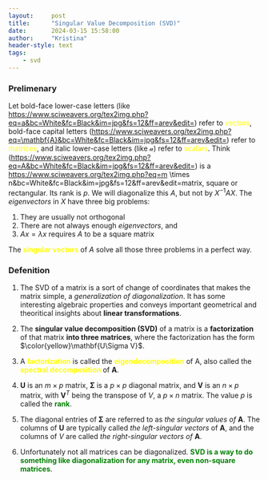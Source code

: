 ```yaml
---
layout:     post
title:      "Singular Value Decomposition (SVD)"
date:       2024-03-15 15:58:00
author:     "Kristina"
header-style: text
tags:
    - svd
---
```


### Prelimenary


Let bold-face lower-case letters (like https://www.sciweavers.org/tex2img.php?eq=a&bc=White&fc=Black&im=jpg&fs=12&ff=arev&edit=) refer to <font color='yellow'>vectors</font>, bold-face capital letters (https://www.sciweavers.org/tex2img.php?eq=\mathbf{A}&bc=White&fc=Black&im=jpg&fs=12&ff=arev&edit=) refer to <font color='yellow'>matrices</font>, and italic lower-case letters (like $\mathcal{a}$) refer to <font color='yellow'>scalars</font>. Think (https://www.sciweavers.org/tex2img.php?eq=A&bc=White&fc=Black&im=jpg&fs=12&ff=arev&edit=) is a https://www.sciweavers.org/tex2img.php?eq=m \times n&bc=White&fc=Black&im=jpg&fs=12&ff=arev&edit=matrix, square or rectangular. Its rank is $p$. We will diagonalize this $A$, but not by $X^{-1} AX$. The *eigenvectors* in $X$ have three big problems:
1. They are usually not orthogonal
2. There are not always enough *eigenvectors*, and
3. $Ax = \lambda x$ requires $A$ to be a square matrix

The **<font color='yellow'>singular vectors</font>** of $A$ solve all those three problems in a perfect way.  

### Defenition

1. The SVD of a matrix is a sort of change of coordinates that makes the matrix simple, a *generalization of diagonalization*. It has some interesting algebraic properties and conveys important geometrical and theoritical insights about **linear transformations**.

2. The **singular value decomposition (SVD)** of a matrix is a **factorization** of that matrix **into three matrices**, where the factorization has the form $\color{yellow}\mathbf{U\Sigma V}$. 

3. A **<font color='yellow'>factorization</font>** is called the **<font color='yellow'>eigendecomposition</font>** of A, also called
the **<font color='yellow'>spectral decomposition</font>** of $\mathbf{A}$.

4. $\mathbf{U}$ is an $m \times p$ matrix, $\mathbf{\Sigma}$ is a $p\times p$ diagonal matrix, and $\mathbf{V}$ is an $n \times p$ matrix, with $\mathbf{V}^T$ being the transpose of $V$, a $p \times n$ matrix. The value $p$ is called the **<font color='green'>rank</font>**. 

5. The diagonal entries of $\mathbf{\Sigma}$ are referred to as _the singular values of_ $\mathbf{A}$. The columns of $\mathbf{U}$ are typically called *the left-singular vectors* of $\mathbf{A}$, and the columns of $V$ are called *the right-singular vectors of* $\mathbf{A}$. 

6. Unfortunately not all matrices can be diagonalized. **<font color='green'>SVD is a way to do something like diagonalization for any matrix, even non-square matrices</font>**.

